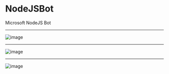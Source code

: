 # NodeJSBot
Microsoft NodeJS Bot
***
![image](https://user-images.githubusercontent.com/19554935/46252864-ebec1680-c43c-11e8-815b-0e2d83f04e0a.png)
***
![image](https://user-images.githubusercontent.com/19554935/46252841-99125f00-c43c-11e8-9325-a12c3c0557ca.png)
***
![image](https://user-images.githubusercontent.com/19554935/46252854-c2cb8600-c43c-11e8-886c-6721d26fe3e0.png)

